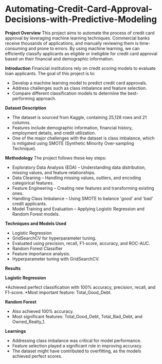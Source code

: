 # Automating-Credit-Card-Approval-Decisions-with-Predictive-Modeling

**Project Overview**
This project aims to automate the process of credit card approval by leveraging machine learning techniques. Commercial banks receive thousands of applications, and manually reviewing them is time-consuming and prone to errors. By using machine learning, we can efficiently classify applicants as eligible or ineligible for credit card approval based on their financial and demographic information.

**Introduction**
Financial institutions rely on credit scoring models to evaluate loan applicants. The goal of this project is to:

* Develop a machine learning model to predict credit card approvals.
* Address challenges such as class imbalance and feature selection.
* Compare different classification models to determine the best-performing approach.
  
**Dataset Description**

* The dataset is sourced from Kaggle, containing 25,128 rows and 21 columns.
* Features include demographic information, financial history, employment details, and credit utilization.
* One of the major challenges with the dataset is class imbalance, which is mitigated using SMOTE (Synthetic Minority Over-sampling Technique).
  
**Methodology**
The project follows these key steps:

* Exploratory Data Analysis (EDA) – Understanding data distribution, missing values, and feature relationships.
* Data Cleaning – Handling missing values, outliers, and encoding categorical features.
* Feature Engineering – Creating new features and transforming existing ones.
* Handling Class Imbalance – Using SMOTE to balance 'good' and 'bad' credit applicants.
* Model Training and Evaluation – Applying Logistic Regression and Random Forest models.
  
**Techniques and Models Used**

* Logistic Regression
* GridSearchCV for hyperparameter tuning.
* Evaluated using precision, recall, F1-score, accuracy, and ROC-AUC.
* Random Forest Classifier
* Feature importance analysis.
* Hyperparameter tuning with GridSearchCV.
  
**Results**

**Logistic Regression**

*Achieved perfect classification with 100% accuracy, precision, recall, and F1-score.
*Most important feature: Total_Good_Debt.

**Random Forest**

* Also achieved 100% accuracy.
* Most significant features: Total_Good_Debt, Total_Bad_Debt, and Owned_Realty_1.
  
**Learnings**

* Addressing class imbalance was critical for model performance.
* Feature selection played a significant role in improving accuracy.
* The dataset might have contributed to overfitting, as the models achieved perfect scores.
